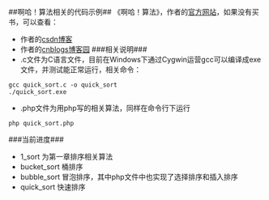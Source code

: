 ##啊哈！算法相关的代码示例##
《啊哈！算法》，作者的[官方网站](http://www.ahalei.com/)，如果没有买书，可以查看：
- 作者的[csdn博客](http://blog.csdn.net/ahalei?viewmode=contents)
- 作者的[cnblogs博客园](http://www.cnblogs.com/ahalei/)
###相关说明###
- .c文件为C语言文件，目前在Windows下通过Cygwin运营gcc可以编译成exe文件，并测试能正常运行，相关命令：
```
gcc quick_sort.c -o quick_sort
./quick_sort.exe
```
- .php文件为用php写的相关算法，同样在命令行下运行
```
php quick_sort.php
```
###当前进度###
- 1_sort 为第一章排序相关算法
 - bucket_sort 桶排序
 - bubble_sort 冒泡排序，其中php文件中也实现了选择排序和插入排序
 - quick_sort  快速排序
